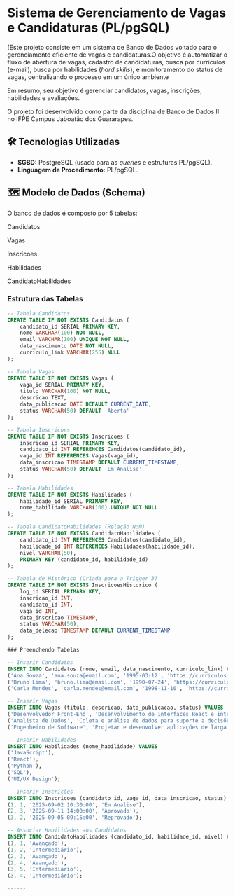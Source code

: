 # Sistema de Gerenciamento de Vagas e Candidaturas (PL/pgSQL)

[Este projeto consiste em um sistema de Banco de Dados voltado para o gerenciamento eficiente de vagas e candidaturas.O objetivo é automatizar o fluxo de abertura de vagas, cadastro de candidaturas, busca por currículos (e-mail), busca por habilidades (*hard skills*), e monitoramento do status de vagas, centralizando o processo em um único ambiente

Em resumo, seu objetivo é gerenciar candidatos, vagas, inscrições, habilidades e avaliações.

O projeto foi desenvolvido como parte da disciplina de Banco de Dados II no IFPE Campus Jaboatão dos Guararapes.

## 🛠️ Tecnologias Utilizadas

* **SGBD:** PostgreSQL (usado para as *queries* e estruturas PL/pgSQL).
* **Linguagem de Procedimento:** PL/pgSQL.

## 🗺️ Modelo de Dados (Schema)

O banco de dados é composto por 5 tabelas:

Candidatos

Vagas

Inscricoes

Habilidades

CandidatoHabilidades
### Estrutura das Tabelas

```sql
-- Tabela Candidatos
CREATE TABLE IF NOT EXISTS Candidatos (
    candidato_id SERIAL PRIMARY KEY,
    nome VARCHAR(100) NOT NULL,
    email VARCHAR(100) UNIQUE NOT NULL,
    data_nascimento DATE NOT NULL,
    curriculo_link VARCHAR(255) NULL
);

-- Tabela Vagas
CREATE TABLE IF NOT EXISTS Vagas (
    vaga_id SERIAL PRIMARY KEY,
    titulo VARCHAR(100) NOT NULL,
    descricao TEXT,
    data_publicacao DATE DEFAULT CURRENT_DATE,
    status VARCHAR(50) DEFAULT 'Aberta'
);

-- Tabela Inscricoes
CREATE TABLE IF NOT EXISTS Inscricoes (
    inscricao_id SERIAL PRIMARY KEY,
    candidato_id INT REFERENCES Candidatos(candidato_id),
    vaga_id INT REFERENCES Vagas(vaga_id),
    data_inscricao TIMESTAMP DEFAULT CURRENT_TIMESTAMP,
    status VARCHAR(50) DEFAULT 'Em Analise'
);

-- Tabela Habilidades
CREATE TABLE IF NOT EXISTS Habilidades (
    habilidade_id SERIAL PRIMARY KEY,
    nome_habilidade VARCHAR(100) UNIQUE NOT NULL
);

-- Tabela CandidatoHabilidades (Relação N:N)
CREATE TABLE IF NOT EXISTS CandidatoHabilidades (
    candidato_id INT REFERENCES Candidatos(candidato_id),
    habilidade_id INT REFERENCES Habilidades(habilidade_id),
    nivel VARCHAR(50),
    PRIMARY KEY (candidato_id, habilidade_id)
);

-- Tabela de Histórico (Criada para a Trigger 3)
CREATE TABLE IF NOT EXISTS InscricoesHistorico (
    log_id SERIAL PRIMARY KEY,
    inscricao_id INT,
    candidato_id INT,
    vaga_id INT,
    data_inscricao TIMESTAMP,
    status VARCHAR(50),
    data_delecao TIMESTAMP DEFAULT CURRENT_TIMESTAMP
);

### Preenchendo Tabelas

-- Inserir Candidatos
INSERT INTO Candidatos (nome, email, data_nascimento, curriculo_link) VALUES
('Ana Souza', 'ana.souza@email.com', '1995-03-12', 'https://curriculos.com/ana-souza'),
('Bruno Lima', 'bruno.lima@email.com', '1990-07-24', 'https://curriculos.com/bruno-lima'),
('Carla Mendes', 'carla.mendes@email.com', '1998-11-10', 'https://curriculos.com/carla-mendes');

-- Inserir Vagas
INSERT INTO Vagas (titulo, descricao, data_publicacao, status) VALUES
('Desenvolvedor Front-End', 'Desenvolvimento de interfaces React e integração com APIs REST.', '2025-09-01', 'Aberta'),
('Analista de Dados', 'Coleta e análise de dados para suporte a decisões estratégicas.', '2025-08-25', 'Aberta'),
('Engenheiro de Software', 'Projetar e desenvolver aplicações de larga escala.', '2025-09-10', 'Aberta');

-- Inserir Habilidades
INSERT INTO Habilidades (nome_habilidade) VALUES
('JavaScript'),
('React'),
('Python'),
('SQL'),
('UI/UX Design');

-- Inserir Inscrições
INSERT INTO Inscricoes (candidato_id, vaga_id, data_inscricao, status) VALUES
(1, 1, '2025-09-02 10:30:00', 'Em Analise'),
(2, 3, '2025-09-11 14:00:00', 'Aprovado'),
(3, 2, '2025-09-05 09:15:00', 'Reprovado');

-- Associar Habilidades aos Candidatos
INSERT INTO CandidatoHabilidades (candidato_id, habilidade_id, nivel) VALUES
(1, 1, 'Avançado'),
(1, 2, 'Intermediário'),
(2, 3, 'Avançado'),
(2, 4, 'Avançado'),
(3, 5, 'Intermediário'),
(3, 4, 'Intermediário');

------
